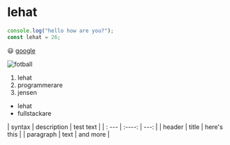 
# lehat
```js
console.log("hello how are you?");
const lehat = 26;
```
:smiley:
[google](https://google.se)

![fotball](https://quickbutik.imgix.net/3327k/products/5fc8f39f51e5e.png)
1. lehat
2. programmerare
3. jensen

- lehat
- fullstackare

| syntax    | description | test text    |
| : ---     |    :----:   |         ---: |
| header    | title       | here's this  |
| paragraph | text        | and more     |


